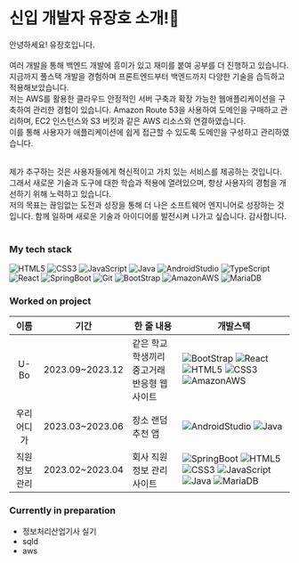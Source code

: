# 신입 개발자 유장호 소개!🌱

안녕하세요! 유장호입니다. </br></br>
여러 개발을 통해 백엔드 개발에 흥미가 있고 재미를 붙여 공부를 더 진행하고 있습니다. 지금까지 풀스택 개발을 경험하며 프론트엔드부터 백엔드까지 다양한 기술을 습득하고 적용해보았습니다.</br>
저는 AWS를 활용한 클라우드 안정적인 서버 구축과 확장 가능한 웹애플리케이션을 구축하여 관리한 경험이 있습니다. Amazon Route 53을 사용하여 도메인을 구매하고 관리하며, EC2 인스턴스와 S3 버킷과 같은 AWS 리소스와 연결하였습니다. </br>
이를 통해 사용자가 애플리케이션에 쉽게 접근할 수 있도록 도메인을 구성하고 관리하였습니다.</br></br>

제가 추구하는 것은 사용자들에게 혁신적이고 가치 있는 서비스를 제공하는 것입니다. 그래서 새로운 기술과 도구에 대한 학습과 적용에 열려있으며, 항상 사용자의 경험을 개선하기 위해 노력하고 있습니다.</br>
저의 목표는 끊임없는 도전과 성장을 통해 더 나은 소프트웨어 엔지니어로 성장하는 것입니다. 함께 일하며 새로운 기술과 아이디어를 발전시켜 나가고 싶습니다. 감사합니다.</br></br>


### My tech stack

![HTML5](https://img.shields.io/badge/-HTML5-F05032?style=for-the-badge&logo=html5&logoColor=ffffff)
![CSS3](https://img.shields.io/badge/-CSS3-007ACC?style=for-the-badge&logo=css3)
![JavaScript](https://img.shields.io/badge/-JavaScript-F7DF1E?style=for-the-badge&logo=javascript&logoColor=ffffff)
![Java](https://img.shields.io/badge/-Java-F05032?style=for-the-badge&logo=java&logoColor=ffffff)
![AndroidStudio](https://img.shields.io/badge/-AndroidStudio-3DDC84?style=for-the-badge&logo=androidstudio&logoColor=ffffff)
![TypeScript](https://img.shields.io/badge/-TypeScript-007ACC?style=for-the-badge&logo=typescript&logoColor=ffffff)
![React](https://img.shields.io/badge/-React-61DAFB?style=for-the-badge&logo=react&logoColor=ffffff)
![SpringBoot](https://img.shields.io/badge/-SpringBoot-6DB33F?style=for-the-badge&logo=springboot&logoColor=ffffff)
![Git](https://img.shields.io/badge/-Git-F05032?style=for-the-badge&logo=git&logoColor=ffffff)
![BootStrap](https://img.shields.io/badge/-BootStrap-7952B3?style=for-the-badge&logo=bootstrap&logoColor=ffffff)
![AmazonAWS](https://img.shields.io/badge/-AmazonAWS-232F3E?style=for-the-badge&logo=amazonaws&logoColor=ffffff)
![MariaDB](https://img.shields.io/badge/-MariaDB-003545?style=for-the-badge&logo=mariadb&logoColor=ffffff)

### Worked on project
|이름|기간|한 줄 내용|개발스택|
|:--:|--|--|--|
|U-Bo|2023.09~2023.12|같은 학교 학생끼리 중고거래 반응형 웹사이트|![BootStrap](https://img.shields.io/badge/-BootStrap-7952B3?style=for-the-badge&logo=bootstrap&logoColor=ffffff) ![React](https://img.shields.io/badge/-React-61DAFB?style=for-the-badge&logo=react&logoColor=ffffff) ![HTML5](https://img.shields.io/badge/-HTML5-F05032?style=for-the-badge&logo=html5&logoColor=ffffff) ![CSS3](https://img.shields.io/badge/-CSS3-007ACC?style=for-the-badge&logo=css3) ![AmazonAWS](https://img.shields.io/badge/-AmazonAWS-232F3E?style=for-the-badge&logo=amazonaws&logoColor=ffffff)|
|우리 어디가|2023.03~2023.06|장소 랜덤 추천 앱|![AndroidStudio](https://img.shields.io/badge/-AndroidStudio-3DDC84?style=for-the-badge&logo=androidstudio&logoColor=ffffff) ![Java](https://img.shields.io/badge/-Java-F05032?style=for-the-badge&logo=java&logoColor=ffffff)|
|직원 정보 관리|2023.02~2023.04|회사 직원 정보 관리 사이트| ![SpringBoot](https://img.shields.io/badge/-SpringBoot-6DB33F?style=for-the-badge&logo=springboot&logoColor=ffffff) ![HTML5](https://img.shields.io/badge/-HTML5-F05032?style=for-the-badge&logo=html5&logoColor=ffffff) ![CSS3](https://img.shields.io/badge/-CSS3-007ACC?style=for-the-badge&logo=css3) ![JavaScript](https://img.shields.io/badge/-JavaScript-F7DF1E?style=for-the-badge&logo=javascript&logoColor=ffffff) ![Java](https://img.shields.io/badge/-Java-F05032?style=for-the-badge&logo=java&logoColor=ffffff) ![MariaDB](https://img.shields.io/badge/-MariaDB-003545?style=for-the-badge&logo=mariadb&logoColor=ffffff)|

### Currently in preparation
- 정보처리산업기사 실기
- sqld
- aws
